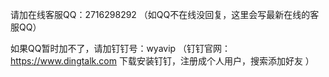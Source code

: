 请加在线客服QQ：2716298292 （如QQ不在线没回复，这里会写最新在线的客服QQ）

如果QQ暂时加不了，请加钉钉号：wyavip
（钉钉官网：https://www.dingtalk.com  下载安装钉钉，注册成个人用户，搜索添加好友 ）


